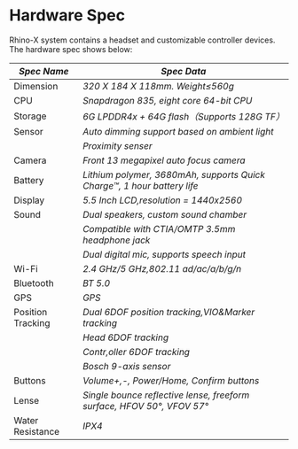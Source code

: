# Hardware Spec

Rhino-X system contains a headset and customizable controller devices. The hardware spec shows below:

| *Spec Name*                           | *Spec Data*                             |
| ------------------------------------ | ------------------------------------------------------- |
| Dimension|*320 X 184 X 118mm.  Weight≤560g* |
|CPU                                 | *Snapdragon 835, eight core 64-bit CPU*                            |
| Storage                                 | *6G LPDDR4x + 64G flash（Supports 128G TF）*         |
| Sensor                               | *Auto dimming support based on ambient light*                              |
|                                      |   *Proximity senser*                            |
| Camera                               | *Front 13 megapixel auto focus camera*                          |
| Battery                                 | *Lithium polymer, 3680mAh, supports Quick Charge™, 1 hour battery life* |
| Display                                 | *5.5 Inch LCD,resolution = 1440x2560*                         |
| Sound                                 | *Dual speakers, custom sound chamber*                                      |
|                                     |  *Compatible with CTIA/OMTP 3.5mm headphone jack*                   |
|                                     |  *Dual digital mic, supports speech input*                              |
| Wi-Fi                                | *2.4 GHz/5 GHz,802.11 ad/ac/a/b/g/n*                 |
| Bluetooth                                 | *BT 5.0*                                                |
| GPS                             | *GPS*                                         |
| Position Tracking                             | *Dual 6DOF position tracking,VIO&Marker tracking*                        |
|                                    |  *Head 6DOF tracking*                                     |
|                                    |  *Contr,oller 6DOF tracking*                                   |
|                                    |  *Bosch 9-axis sensor*                                       |
| Buttons                                 | *Volume+,-, Power/Home, Confirm buttons*                            |
| Lense                             | *Single bounce reflective lense, freeform surface, HFOV 50°, VFOV 57°*                |
| Water Resistance                             | *IPX4*                                                  |

